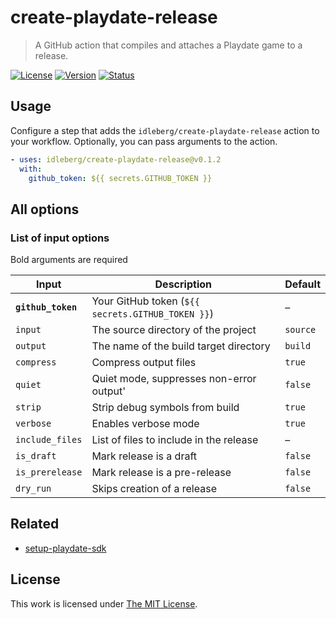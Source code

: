 # create-playdate-release

> A GitHub action that compiles and attaches a Playdate game to a release.

[![License](https://flat.badgen.net/github/license/idleberg/create-playdate-release)](LICENSE)
[![Version](https://flat.badgen.net/github/release/idleberg/create-playdate-release)](https://github.com/idleberg/create-playdate-release/releases)
[![Status](https://flat.badgen.net/github/checks/idleberg/create-playdate-release/?label=build)](https://github.com/idleberg/create-playdate-release/actions)

## Usage

Configure a step that adds the `idleberg/create-playdate-release` action to your workflow. Optionally, you can pass arguments to the action.

```yaml
- uses: idleberg/create-playdate-release@v0.1.2
  with: 
    github_token: ${{ secrets.GITHUB_TOKEN }}
```

## All options

### List of input options

Bold arguments are required

| Input              | Description                                       | Default  |
| ------------------ | --------------------------------------------------| -------- |
| **`github_token`** | Your GitHub token (`${{ secrets.GITHUB_TOKEN }}`) | –        |
| `input`            | The source directory of the project               | `source` |
| `output`           | The name of the build target directory            | `build`  |
| `compress`         | Compress output files                             | `true`   |
| `quiet`            | Quiet mode, suppresses non-error output'          | `false`  |
| `strip`            | Strip debug symbols from build                    | `true`   |
| `verbose`          | Enables verbose mode                              | `true`   |
| `include_files`    | List of files to include in the release           | –        |
| `is_draft`         | Mark release is a draft                           | `false`  |
| `is_prerelease`    | Mark release is a pre-release                     | `false`  |
| `dry_run`          | Skips creation of a release                       | `false`  |

## Related

- [setup-playdate-sdk](https://github.com/marketplace/actions/setup-playdate-sdk)

## License

This work is licensed under [The MIT License](LICENSE).
